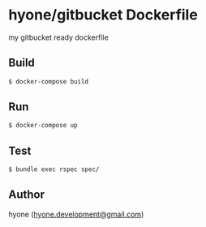 # hyone/gitbucket Dockerfile

my gitbucket ready dockerfile

## Build

```sh
$ docker-compose build
```

## Run

```sh
$ docker-compose up
```

## Test

```sh
$ bundle exec rspec spec/
```

## Author

hyone (hyone.development@gmail.com)
